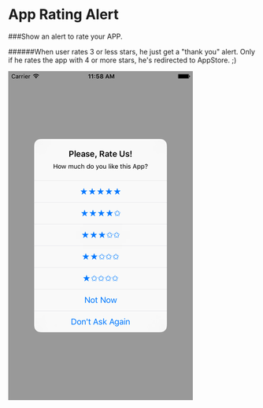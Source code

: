 # App Rating Alert
###Show an alert to rate your APP.

######When user rates 3 or less stars, he just get a "thank you" alert. Only if he rates the app with 4 or more stars, he's redirected to AppStore. ;)

![Alt text](ReadmeImages/Screen1.png?raw=true "Alert")




